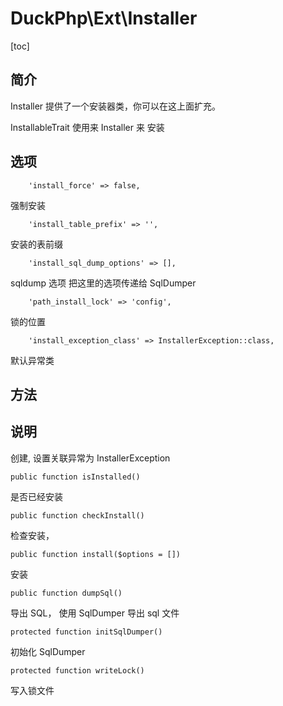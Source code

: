# DuckPhp\Ext\Installer
[toc]

## 简介

Installer 提供了一个安装器类，你可以在这上面扩充。

InstallableTrait 使用来 Installer 来 安装 


## 选项
        'install_force' => false,
强制安装

        'install_table_prefix' => '',
安装的表前缀

        'install_sql_dump_options' => [],
sqldump 选项 把这里的选项传递给 SqlDumper

        'path_install_lock' => 'config',
锁的位置

        'install_exception_class' => InstallerException::class,
默认异常类
## 方法



## 说明

创建, 设置关联异常为 InstallerException


    public function isInstalled()
是否已经安装

    public function checkInstall()
检查安装，

    public function install($options = [])
安装

    public function dumpSql()
导出 SQL， 使用 SqlDumper 导出 sql 文件  

    protected function initSqlDumper()
初始化 SqlDumper

    protected function writeLock()
写入锁文件

